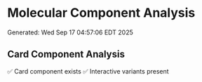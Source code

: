 # Molecular Component Analysis
Generated: Wed Sep 17 04:57:06 EDT 2025

## Card Component Analysis
✅ Card component exists
✅ Interactive variants present
